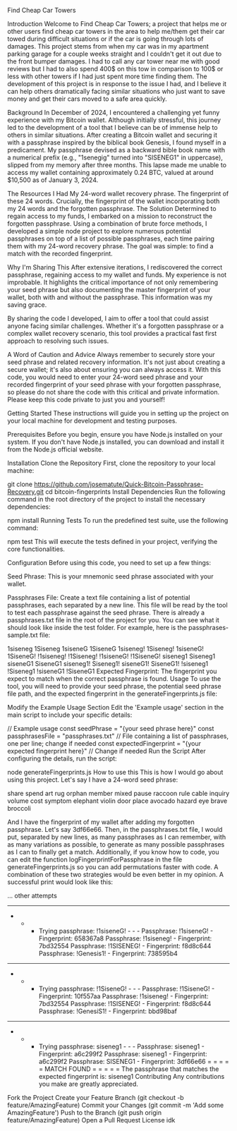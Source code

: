 Find Cheap Car Towers

Introduction
Welcome to Find Cheap Car Towers; a project that helps me or other users find cheap car towers in the area to help me/them get their car towed during difficult situations or if the car is going through lots of damages. This project stems from when my car was in my apartment parking garage for a couple weeks straight and I couldn't get it out due to the front bumper damages. I had to call any car tower near me with good reviews but I had to also spend 400$ on this tow in comparison to 100$ or less with other towers if I had just spent more time finding them. The development of this project is in response to the issue I had, and I believe it can help others dramatically facing similar situations who just want to save money and get their cars moved to a safe area quickly.

Background
In December of 2024, I encountered a challenging yet funny experience with my Bitcoin wallet. Although initially stressful, this journey led to the development of a tool that I believe can be of immense help to others in similar situations. After creating a Bitcoin wallet and securing it with a passphrase inspired by the biblical book Genesis, I found myself in a predicament. My passphrase devised as a backward bible book name with a numerical prefix (e.g., "1senegig" turned into "SISENEG1" in uppercase), slipped from my memory after three months. This lapse made me unable to access my wallet containing approximately 0.24 BTC, valued at around $10,500 as of January 3, 2024.

The Resources I Had
My 24-word wallet recovery phrase.
The fingerprint of these 24 words.
Crucially, the fingerprint of the wallet incorporating both my 24 words and the forgotten passphrase.
The Solution
Determined to regain access to my funds, I embarked on a mission to reconstruct the forgotten passphrase. Using a combination of brute force methods, I developed a simple node project to explore numerous potential passphrases on top of a list of possible passphrases, each time pairing them with my 24-word recovery phrase. The goal was simple: to find a match with the recorded fingerprint.

Why I'm Sharing This
After extensive iterations, I rediscovered the correct passphrase, regaining access to my wallet and funds. My experience is not improbable. It highlights the critical importance of not only remembering your seed phrase but also documenting the master fingerprint of your wallet, both with and without the passphrase. This information was my saving grace.

By sharing the code I developed, I aim to offer a tool that could assist anyone facing similar challenges. Whether it's a forgotten passphrase or a complex wallet recovery scenario, this tool provides a practical fast first approach to resolving such issues.

A Word of Caution and Advice
Always remember to securely store your seed phrase and related recovery information. It's not just about creating a secure wallet; it's also about ensuring you can always access it. With this code, you would need to enter your 24-word seed phrase and your recorded fingerprint of your seed phrase with your forgotten passphrase, so please do not share the code with this critical and private information. Please keep this code private to just you and yourself!

Getting Started
These instructions will guide you in setting up the project on your local machine for development and testing purposes.

Prerequisites
Before you begin, ensure you have Node.js installed on your system. If you don't have Node.js installed, you can download and install it from the Node.js official website.

Installation
Clone the Repository
First, clone the repository to your local machine:

git clone https://github.com/josematute/Quick-Bitcoin-Passphrase-Recovery.git
cd bitcoin-fingerprints
Install Dependencies
Run the following command in the root directory of the project to install the necessary dependencies:

npm install
Running Tests
To run the predefined test suite, use the following command:

npm test
This will execute the tests defined in your project, verifying the core functionalities.

Configuration
Before using this code, you need to set up a few things:

Seed Phrase: This is your mnemonic seed phrase associated with your wallet.

Passphrases File: Create a text file containing a list of potential passphrases, each separated by a new line. This file will be read by the tool to test each passphrase against the seed phrase. There is already a passphrases.txt file in the root of the project for you. You can see what it should look like inside the test folder. For example, here is the passphrases-sample.txt file:

1siseneg
1Siseneg
1siseneG
1SiseneG
1siseneg!
1Siseneg!
1siseneG!
1SiseneG!
!1siseneg!
!1Siseneg!
!1siseneG!
!1SiseneG!
siseneg1
Siseneg1
siseneG1
SiseneG1
siseneg1!
Siseneg1!
siseneG1!
SiseneG1!
!siseneg1
!Siseneg1
!siseneG1
!SiseneG1
Expected Fingerprint: The fingerprint you expect to match when the correct passphrase is found.
Usage
To use the tool, you will need to provide your seed phrase, the potential seed phrase file path, and the expected fingerprint in the generateFingerprints.js file:

Modify the Example Usage Section
Edit the 'Example usage' section in the main script to include your specific details:

// Example usage
const seedPhrase = "{your seed phrase here}"
const passphrasesFile = "passphrases.txt" // File containing a list of passphrases, one per line; change if needed
const expectedFingerprint = "{your expected fingerprint here}" // Change if needed
Run the Script
After configuring the details, run the script:

node generateFingerprints.js
How to use this
This is how I would go about using this project. Let's say I have a 24-word seed phrase:

share spend art rug orphan member mixed pause raccoon rule cable inquiry volume cost symptom elephant violin door place avocado hazard eye brave broccoli

And I have the fingerprint of my wallet after adding my forgotten passphrase. Let's say 3df66e66. Then, in the passphrases.txt file, I would put, separated by new lines, as many passphrases as I can remember, with as many variations as possible, to generate as many possible passphrases as I can to finally get a match. Additionally, if you know how to code, you can edit the function logFingerprintForPassphrase in the file generateFingerprints.js so you can add permutations faster with code. A combination of these two strategies would be even better in my opinion. A successful print would look like this:

... other attempts

---

- - - Trying passphrase: !1siseneG! - - -
      Passphrase: !1siseneG! - Fingerprint: 658367a8
      Passphrase: !1siseneg! - Fingerprint: 7bd32554
      Passphrase: !1SISENEG! - Fingerprint: f8d8c644
      Passphrase: !Genesis1! - Fingerprint: 738595b4

---

- - - Trying passphrase: !1SiseneG! - - -
      Passphrase: !1SiseneG! - Fingerprint: 10f557aa
      Passphrase: !1siseneg! - Fingerprint: 7bd32554
      Passphrase: !1SISENEG! - Fingerprint: f8d8c644
      Passphrase: !GenesiS1! - Fingerprint: bbd98baf

---

- - - Trying passphrase: siseneg1 - - -
      Passphrase: siseneg1 - Fingerprint: a6c299f2
      Passphrase: siseneg1 - Fingerprint: a6c299f2
      Passphrase: SISENEG1 - Fingerprint: 3df66e66
      = = = = = MATCH FOUND = = = = =
      The passphrase that matches the expected fingerprint is: siseneg1
      Contributing
      Any contributions you make are greatly appreciated.

Fork the Project
Create your Feature Branch (git checkout -b feature/AmazingFeature)
Commit your Changes (git commit -m 'Add some AmazingFeature')
Push to the Branch (git push origin feature/AmazingFeature)
Open a Pull Request
License
idk
